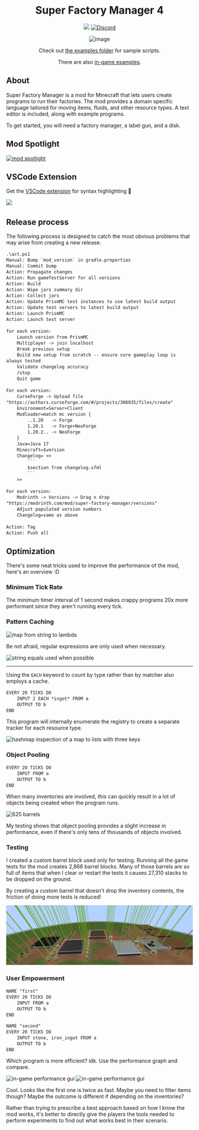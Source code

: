 <!--suppress HtmlDeprecatedAttribute -->
<div align="center">

# Super Factory Manager 4

[![](https://cf.way2muchnoise.eu/full_306935_downloads.svg)](https://www.curseforge.com/minecraft/mc-mods/super-factory-manager) [![Discord](https://img.shields.io/discord/967118679370264627.svg?colorB=7289DA&logo=data:image/png)](https://discord.gg/5mbUY3mu6m)


![image](media/banner.png)

Check out [the examples folder](./examples) for sample scripts.

There are also [in-game examples](src/main/resources/assets/sfm/template_programs).

</div>

## About

Super Factory Manager is a mod for Minecraft that lets users create programs to run their factories. The mod provides a domain specific language tailored for moving items, fluids, and other resource types. A text editor is included, along with example programs.

To get started, you will need a factory manager, a label gun, and a disk.

## Mod Spotlight

[![mod spotlight](https://i.ytimg.com/vi/W5wY23VxZAc/maxresdefault.jpg)](https://www.youtube.com/watch?v=W5wY23VxZAc)

## VSCode Extension

Get the [VSCode extension](https://marketplace.visualstudio.com/items?itemName=TeamDman.super-factory-manager-language)
for syntax highlighting 🌈

![](media/vscode%20syntax.png)

## Release process

The following process is designed to catch the most obvious problems that may arise from creating a new release.

```pwsh
.\act.ps1
Manual: Bump `mod_version` in gradle.properties
Manual: Commit bump
Action: Propagate changes
Action: Run gameTestServer for all versions
Action: Build
Action: Wipe jars summary dir
Action: Collect jars
Action: Update PrismMC test instances to use latest build output
Action: Update test servers to latest build output
Action: Launch PrismMC
Action: Launch test server

for each version:
    Launch version from PrismMC
    Multiplayer -> join localhost
    Break previous setup
    Build new setup from scratch -- ensure core gameplay loop is always tested
    Validate changelog accuracy
    /stop
    Quit game

For each version:
    CurseForge -> Upload file
"https://authors.curseforge.com/#/projects/306935/files/create"
    Environment=Server+Client
    Modloader=match mc version {
        ..1.20   -> Forge
        1.20.1   -> Forge+NeoForge
        1.20.2.. -> NeoForge
    }
    Java=Java 17
    Minecraft=$version
    Changelog= <<
        ```
        $section from changelog.sfml
        ```
    >>

For each version:
    Modrinth -> Versions -> Drag n drop
"https://modrinth.com/mod/super-factory-manager/versions"
    Adjust populated version numbers
    Changelog=same as above

Action: Tag
Action: Push all
```

## Optimization

There's some neat tricks used to improve the performance of the mod, here's an overview :D

### Minimum Tick Rate

The minimum timer interval of 1 second makes crappy programs 20x more performant since they aren't running every
tick.

### Pattern Caching

![map from string to lambda](media/pattern%20cache.png)

Be not afraid, regular expressions are only used when necessary.

![string equals used when possible](media/predicate%20builder.png)

---

Using the `EACH` keyword to count by type rather than by matcher also employs a cache.

```sfm
EVERY 20 TICKS DO
    INPUT 2 EACH *ingot* FROM a
    OUTPUT TO b
END
```

This program will internally enumerate the registry to create a separate tracker for each resource type.

![hashmap inspection of a map to lists with three keys](media/expansion%20cache.png)

### Object Pooling

```sfm
EVERY 20 TICKS DO
    INPUT FROM a
    OUTPUT TO b
END
```

When many inventories are involved, this can quickly result in a lot of objects being created when the program runs.

![625 barrels](media/many%20barrels.png)

My testing shows that object pooling provides a slight increase in performance, even if there's only tens of thousands
of objects involved.

### Testing

I created a custom barrel block used only for testing. Running all the game tests for the mod creates 2,866 barrel
blocks.
Many of those barrels are so full of items that when I clear or restart the tests it causes 27,310 stacks to be dropped
on the ground.

By creating a custom barrel that doesn't drop the inventory contents, the friction of doing more tests is reduced!

![tests](media/tests.png)

### User Empowerment

```sfm
NAME "first"
EVERY 20 TICKS DO
    INPUT FROM a
    OUTPUT TO b
END
```

```sfm
NAME "second"
EVERY 20 TICKS DO
    INPUT stone, iron_ingot FROM a
    OUTPUT TO b
END
```

Which program is more efficient? idk. Use the performance graph and compare.

![in-game performance gui](media/performance%20first.png)
![in-game performance gui](media/performance%20second.png)

Cool. Looks like the first one is twice as fast. Maybe you need to filter items though? Maybe the outcome is different
if depending on the inventories?

Rather than trying to prescribe a best approach based on how I know the mod works, it's better to directly give the
players the tools needed to perform experiments to find out what works best in their scenario.
